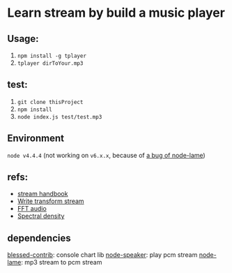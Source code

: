 # Learn stream by build a music player

## Usage:

1. `npm install -g tplayer`
2. `tplayer dirToYour.mp3`

## test:

1. `git clone thisProject`
2. `npm install`
3. `node index.js test/test.mp3`

## Environment

`node v4.4.4` (not working on `v6.x.x`, because of [a bug of node-lame](https://github.com/TooTallNate/node-lame/issues/62))

## refs:

* [stream handbook](https://github.com/substack/stream-handbook)
* [Write transform stream](http://codewinds.com/blog/2013-08-20-nodejs-transform-streams.html)
* [FFT audio](https://developer.mozilla.org/en-US/docs/Visualizing_Audio_Spectrum)
* [Spectral density](https://en.wikipedia.org/wiki/Spectral_density#Explanation)

## dependencies

[blessed-contrib](https://github.com/yaronn/blessed-contrib): console chart lib
[node-speaker](https://github.com/TooTallNate/node-speaker): play pcm stream
[node-lame](https://github.com/TooTallNate/node-lame): mp3 stream to pcm stream
